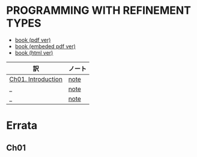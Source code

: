 # PROGRAMMING WITH REFINEMENT TYPES

- [book (pdf ver)](http://ucsd-progsys.github.io/liquidhaskell-tutorial/book.pdf)
- [book (embeded pdf ver)](https://github.com/ucsd-progsys/liquidhaskell-tutorial/blob/master/pdf/programming-with-refinement-types.pdf)
- [book (html ver)](http://ucsd-progsys.github.io/liquidhaskell-tutorial/01-intro.html)

訳 | ノート
--- | ---
[Ch01. Introduction](/haskell/LiquidHaskell/programming_with_refinement_types/ch01.md) | [note](./ch01-note.md)
_ | [note](./ch02-note.md)
_ | [note](./ch03-note.md)

# Errata

## Ch01
